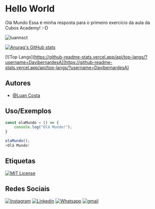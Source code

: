 

# Hello World
Olá Mundo 
Essa é minha resposta para o primeiro exercício da aula da Cubos Academy! :-D

<p align="left"> <img src="https://komarev.com/ghpvc/?username=luannsct&label=Profile%20views&color=0e75b6&style=flat" alt="luannsct" /> </p>

[![Anurag's GitHub stats](https://github-readme-stats.vercel.app/api?username=luannsct)](https://github.com/luannsct/github-readme-stats)

[![Top Langs](https://github-readme-stats.vercel.app/api/top-langs/?username=DavibernardesA](https://github-readme-stats.vercel.app/api/top-langs/?username=DavibernardesA)


## Autores

- [@Luan Costa](https://www.github.com/luannsct/)


## Uso/Exemplos

```javascript
const olaMundo = () => {
    console.log("Olá Mundo!");
}

olaMundo();
>Olá Mundo!
```


## Etiquetas

[![MIT License](https://img.shields.io/badge/License-MIT-green.svg)](https://choosealicense.com/licenses/mit/)

## Redes Sociais

[![Instagram](https://img.shields.io/badge/Instagram-%23E4405F.svg?style=for-the-badge&logo=Instagram&logoColor=white)](https://instagram.com/luan.nsct)
[![Linkedin](https://img.shields.io/badge/LinkedIn-0077B5?style=for-the-badge&logo=linkedin&logoColor=white)](https://www.linkedin.com/in/luannsct/)
[![Whatsapp](https://img.shields.io/badge/WhatsApp-25D366?style=for-the-badge&logo=whatsapp&logoColor=white)](https://wa.me/5593992015813)
[![gmail](https://img.shields.io/badge/Gmail-D14836?style=for-the-badge&logo=gmail&logoColor=white)](mailto:luan.nsct@gmail.com)
</p>
